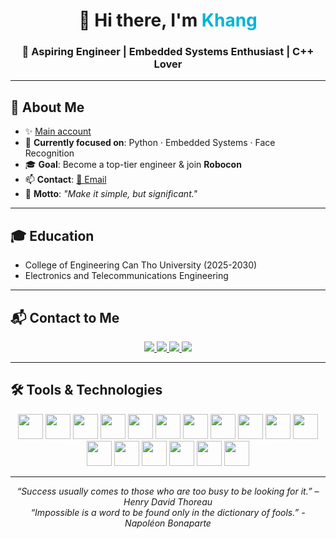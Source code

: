 <h1 align="center">👋 Hi there, I'm <span style="color:#00b4d8;">Khang</span></h1>
<h3 align="center">🚀 Aspiring Engineer | Embedded Systems Enthusiast | C++ Lover</h3>

---

## 🎨 About Me
- ✨ <a href="https://github.com/SevKan10">Main account </a>
- 🎯 **Currently focused on**: Python · Embedded Systems · Face Recognition  
- 🎓 **Goal**: Become a top-tier engineer & join **Robocon**  
- 📫 **Contact**: [📧 Email](mailto:khangkhuu10727@gmail.com)  
- 🧠 **Motto**: *"Make it simple, but significant."*

---
## 🎓 Education
- College of Engineering Can Tho University (2025-2030)
- Electronics and Telecommunications Engineering
---

## 📬 Contact to Me
<p align="center">
  <a href="mailto:khangkhuu10727@gmail.com">
    <img src="https://img.shields.io/badge/Gmail-D14836?style=for-the-badge&logo=gmail&logoColor=white">
  </a>
  <a href="https://www.tiktok.com/@khuukhang10">
    <img src="https://img.shields.io/badge/TikTok-000000?style=for-the-badge&logo=tiktok&logoColor=white">
  </a>
  <a href="https://www.youtube.com/@SevKan1007">
    <img src="https://img.shields.io/badge/YouTube-FF0000?style=for-the-badge&logo=youtube&logoColor=white">
  </a>
  <a href="https://www.facebook.com/khang.khangkhuu">
    <img src="https://img.shields.io/badge/Facebook-1877F2?style=for-the-badge&logo=facebook&logoColor=white">
  </a>
</p>

---

## 🛠 Tools & Technologies

<p align="center">
  <img src="https://cdn.jsdelivr.net/gh/devicons/devicon/icons/vscode/vscode-original.svg" width="40" height="40"/> 
  <img src="https://sc.filehippo.net/images/t_app-icon-l/p/70869b34-266c-495d-ba57-d11579a82a6a/1737893833/pycharm-community-edition-logo" width="40" height="40"/> 
  <img src="https://cdn.jsdelivr.net/gh/devicons/devicon/icons/c/c-original.svg" width="40" height="40"/> 
  <img src="https://cdn.jsdelivr.net/gh/devicons/devicon/icons/cplusplus/cplusplus-original.svg" width="40" height="40"/> 
  <img src="https://cdn.jsdelivr.net/gh/devicons/devicon/icons/python/python-original.svg" width="40" height="40"/> 
  <img src="https://encrypted-tbn0.gstatic.com/images?q=tbn:ANd9GcQktag_VC1qrgSuv5rIvlFppvF52HaufgLefw&s" width="40" height="40"/> 
  <img src="https://cdn.jsdelivr.net/gh/devicons/devicon/icons/arduino/arduino-original.svg" width="40" height="40"/> 
  <img src="https://cdn.jsdelivr.net/gh/devicons/devicon/icons/raspberrypi/raspberrypi-original.svg" width="40" height="40"/> 
  <img src="https://cdn.jsdelivr.net/gh/devicons/devicon/icons/linux/linux-original.svg" width="40" height="40"/> 
  <img src="https://cdn.jsdelivr.net/gh/devicons/devicon/icons/git/git-original.svg" width="40" height="40"/> 
  <img src="https://images.icon-icons.com/3685/PNG/512/github_logo_icon_229278.png" width="40" height="40"/> 
  <img src="https://chiaseacc.com/wp-content/uploads/2022/06/autocad-download-free-ios-macos.jpg" width="40" height="40"/> 
  <img src="https://upload.wikimedia.org/wikipedia/en/5/5a/Proteus_Design_Suite_Atom_Logo.png" width="40" height="40"/> 
  <img src="https://www.emailjs.com/logo.png" width="40" height="40"/> 
  <img src="https://www.gstatic.com/devrel-devsite/prod/v34fe5d0a1df120a3c24e6d73e25d1d8607836b03710a3ad508fa501ece2bdcb3/firebase/images/touchicon-180.png" width="40" height="40"/> 
  <img src="https://play-lh.googleusercontent.com/ultPZ6VoKfPLXn-hqoIIch-lUZwvqQRR2erAabl-ZMecqOfn6x-cNItagBduLzOAjYc" width="40" height="40"/> 
  <img src="https://avatars.githubusercontent.com/u/1742866?s=280&v=4" width="40" height="40"/> 
</p>

---
<p align="center">
  <i>“Success usually comes to those who are too busy to be looking for it.” – Henry David Thoreau</i><br>  
  <i>“Impossible is a word to be found only in the dictionary of fools.” - Napoléon Bonaparte</i>
</p>
